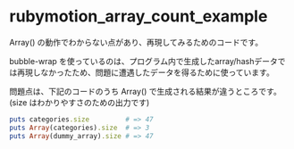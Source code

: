 rubymotion_array_count_example
==============================

Array() の動作でわからない点があり、再現してみるためのコードです。

bubble-wrap を使っているのは、プログラム内で生成したarray/hashデータでは再現しなかったため、問題に遭遇したデータを得るために使っています。


問題点は、下記のコードのうち Array() で生成される結果が違うところです。
(size はわかりやすさのための出力です)

```ruby
puts categories.size         # => 47
puts Array(categories).size  # => 3
puts Array(dummy_array).size # => 47
```

